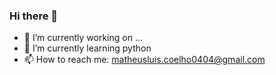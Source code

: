 ### Hi there 👋

<!--
**MatheusTC7/MatheusTC7** is a ✨ _special_ ✨ repository because its `README.md` (this file) appears on your GitHub profile.

Here are some ideas to get you started:
-->
- 🔭 I’m currently working on ...
- 🌱 I’m currently learning python
- 📫 How to reach me: matheusluis.coelho0404@gmail.com 
